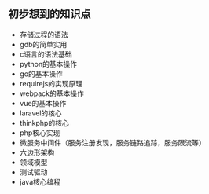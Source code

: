 
## 初步想到的知识点

* 存储过程的语法
* gdb的简单实用
* c语言的语法基础
* python的基本操作
* go的基本操作
* requirejs的实现原理
* webpack的基本操作
* vue的基本操作
* laravel的核心
* thinkphp的核心
* php核心实现
* 微服务中间件（服务注册发现，服务链路追踪，服务限流等）
* 六边形架构
* 领域模型
* 测试驱动
* java核心编程